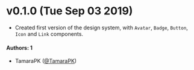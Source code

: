 # v0.1.0 (Tue Sep 03 2019)
 
- Created first version of the design system, with `Avatar`, `Badge`, `Button`, `Icon` and `Link` components.
 
#### Authors: 1
- TamaraPK ([@TamaraPK](https://github.com/TamaraPK))
